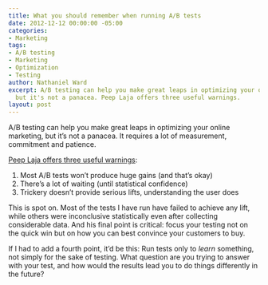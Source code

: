 ```yaml
---
title: What you should remember when running A/​B tests
date: 2012-12-12 00:00:00 -05:00
categories:
- Marketing
tags:
- A/B testing
- Marketing
- Optimization
- Testing
author: Nathaniel Ward
excerpt: A/B testing can help you make great leaps in optimizing your online marketing,
  but it's not a panacea. Peep Laja offers three useful warnings.
layout: post
---
```


A/​B testing can help you make great leaps in optimizing your online marketing, but it’s not a panacea. It requires a lot of measurement, commitment and patience.

[Peep Laja offers three useful warnings][1]:

  1. Most A/​B tests won’t produce huge gains (and that’s okay)
  2. There’s a lot of waiting (until statistical confidence)
  3. Trickery doesn’t provide serious lifts, understanding the user does

This is spot on. Most of the tests I have run have failed to achieve any lift, while others were inconclusive statistically even after collecting considerable data. And his final point is critical: focus your testing not on the quick win but on how you can best convince your customers to buy.

If I had to add a fourth point, it’d be this: Run tests only to *learn* something, not simply for the sake of testing. What question are you trying to answer with your test, and how would the results lead you to do things differently in the future?

 [1]: http://conversionxl.com/three-hard-truths-about-ab-testing/